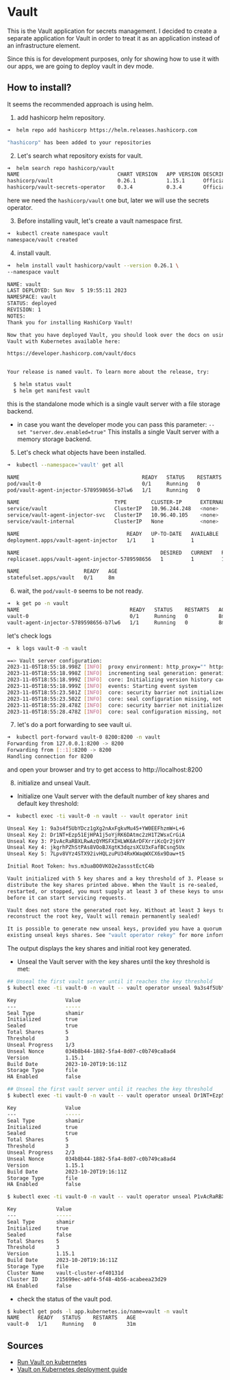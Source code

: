 # Vault

This is the Vault application for secrets management. I decided to create a separate application for Vault in order to treat it as an application instead of an infrastructure element.

Since this is for development purposes, only for showing how to use it with our apps, we are going to deploy vault in dev mode.

## How to install?

It seems the recommended approach is using helm.

1. add hashicorp helm repository.

```sh
➜  helm repo add hashicorp https://helm.releases.hashicorp.com

"hashicorp" has been added to your repositories
```

2. Let's search what repository exists for vault.

```sh
➜  helm search repo hashicorp/vault
NAME                            	CHART VERSION	APP VERSION	DESCRIPTION
hashicorp/vault                 	0.26.1       	1.15.1     	Official HashiCorp Vault Chart
hashicorp/vault-secrets-operator	0.3.4        	0.3.4      	Official Vault Secrets Operator Chart
```

here we need the `hashicorp/vault` one but, later we will use the secrets operator.

3. Before installing vault, let's create a vault namespace first.

```sh
➜  kubectl create namespace vault
namespace/vault created
```

4. install vault.

```sh
➜  helm install vault hashicorp/vault --version 0.26.1 \
--namespace vault

NAME: vault
LAST DEPLOYED: Sun Nov  5 19:55:11 2023
NAMESPACE: vault
STATUS: deployed
REVISION: 1
NOTES:
Thank you for installing HashiCorp Vault!

Now that you have deployed Vault, you should look over the docs on using
Vault with Kubernetes available here:

https://developer.hashicorp.com/vault/docs


Your release is named vault. To learn more about the release, try:

  $ helm status vault
  $ helm get manifest vault
```

this is the standalone mode which is a single vault server with a file storage backend.

* in case you want the developer mode you can pass this parameter: `--set "server.dev.enabled=true"`
This installs a single Vault server with a memory storage backend.

5. Let's check what objects have been installed.

```sh
➜  kubectl --namespace='vault' get all

NAME                                        READY   STATUS    RESTARTS   AGE
pod/vault-0                                 0/1     Running   0          7m59s
pod/vault-agent-injector-5789598656-b7lw6   1/1     Running   0          8m

NAME                               TYPE        CLUSTER-IP      EXTERNAL-IP   PORT(S)             AGE
service/vault                      ClusterIP   10.96.244.248   <none>        8200/TCP,8201/TCP   8m
service/vault-agent-injector-svc   ClusterIP   10.96.40.105    <none>        443/TCP             8m
service/vault-internal             ClusterIP   None            <none>        8200/TCP,8201/TCP   8m

NAME                                   READY   UP-TO-DATE   AVAILABLE   AGE
deployment.apps/vault-agent-injector   1/1     1            1           8m

NAME                                              DESIRED   CURRENT   READY   AGE
replicaset.apps/vault-agent-injector-5789598656   1         1         1       8m

NAME                     READY   AGE
statefulset.apps/vault   0/1     8m
```

6. wait, the `pod/vault-0` seems to be not ready.

```sh
➜  k get po -n vault
NAME                                    READY   STATUS    RESTARTS   AGE
vault-0                                 0/1     Running   0          8m20s
vault-agent-injector-5789598656-b7lw6   1/1     Running   0          8m21s
```

let's check logs

```sh
➜  k logs vault-0 -n vault

==> Vault server configuration:
2023-11-05T18:55:18.998Z [INFO]  proxy environment: http_proxy="" https_proxy="" no_proxy=""
2023-11-05T18:55:18.998Z [INFO]  incrementing seal generation: generation=1
2023-11-05T18:55:18.999Z [INFO]  core: Initializing version history cache for core
2023-11-05T18:55:18.999Z [INFO]  events: Starting event system
2023-11-05T18:55:23.501Z [INFO]  core: security barrier not initialized
2023-11-05T18:55:23.502Z [INFO]  core: seal configuration missing, not initialized
2023-11-05T18:55:28.478Z [INFO]  core: security barrier not initialized
2023-11-05T18:55:28.478Z [INFO]  core: seal configuration missing, not initialized
```

7. let's do a port forwarding to see vault ui.

```sh
➜  kubectl port-forward vault-0 8200:8200 -n vault
Forwarding from 127.0.0.1:8200 -> 8200
Forwarding from [::1]:8200 -> 8200
Handling connection for 8200
```

and open your browser and try to get access to http://localhost:8200

8. initialize and unseal Vault.

* Initialize one Vault server with the default number of key shares and default key threshold:

```sh
➜  kubectl exec -ti vault-0 -n vault -- vault operator init

Unseal Key 1: 9a3s4f5UbYDcz1gXg2nAxFgkvMu45+YW0EEFhzmW+L+6
Unseal Key 2: Dr1NT+Ezp51EjHPA1j5oYjRK6DAtmc2zH1T2WsxCrGiA
Unseal Key 3: P1vAcRaRBXLRwAzQYMSFXIHLWK6ArDFXrriKcQr2j6YY
Unseal Key 4: jkgrhPZhStPAs8VOoBJXgtK3dqzsXCU3xFafBCsng5Ux
Unseal Key 5: 7Lpv8VYz4STX92ivHQLzuPU34RxKWaqWXCX6x9Daw+t5

Initial Root Token: hvs.m3uaBO0VKO2e2assstEctC4b

Vault initialized with 5 key shares and a key threshold of 3. Please securely
distribute the key shares printed above. When the Vault is re-sealed,
restarted, or stopped, you must supply at least 3 of these keys to unseal it
before it can start servicing requests.

Vault does not store the generated root key. Without at least 3 keys to
reconstruct the root key, Vault will remain permanently sealed!

It is possible to generate new unseal keys, provided you have a quorum of
existing unseal keys shares. See "vault operator rekey" for more information.
```

The output displays the key shares and initial root key generated.

* Unseal the Vault server with the key shares until the key threshold is met:

```sh
## Unseal the first vault server until it reaches the key threshold
$ kubectl exec -ti vault-0 -n vault -- vault operator unseal 9a3s4f5UbYDcz1gXg2nAxFgkvMu45+YW0EEFhzmW+L+6

Key                Value
---                -----
Seal Type          shamir
Initialized        true
Sealed             true
Total Shares       5
Threshold          3
Unseal Progress    1/3
Unseal Nonce       034b8b44-1882-5fa4-8d07-c0b749ca8ad4
Version            1.15.1
Build Date         2023-10-20T19:16:11Z
Storage Type       file
HA Enabled         false
```

```sh
## Unseal the first vault server until it reaches the key threshold
$ kubectl exec -ti vault-0 -n vault -- vault operator unseal Dr1NT+Ezp51EjHPA1j5oYjRK6DAtmc2zH1T2WsxCrGiA

Key                Value
---                -----
Seal Type          shamir
Initialized        true
Sealed             true
Total Shares       5
Threshold          3
Unseal Progress    2/3
Unseal Nonce       034b8b44-1882-5fa4-8d07-c0b749ca8ad4
Version            1.15.1
Build Date         2023-10-20T19:16:11Z
Storage Type       file
HA Enabled         false
```

```sh
$ kubectl exec -ti vault-0 -n vault -- vault operator unseal P1vAcRaRBXLRwAzQYMSFXIHLWK6ArDFXrriKcQr2j6YY

Key             Value
---             -----
Seal Type       shamir
Initialized     true
Sealed          false
Total Shares    5
Threshold       3
Version         1.15.1
Build Date      2023-10-20T19:16:11Z
Storage Type    file
Cluster Name    vault-cluster-ef40131d
Cluster ID      215699ec-a0f4-5f48-4b56-acabeea23d29
HA Enabled      false
```

* check the status of the vault pod.

```sh
$ kubectl get pods -l app.kubernetes.io/name=vault -n vault
NAME      READY   STATUS    RESTARTS   AGE
vault-0   1/1     Running   0          31m
```

## Sources

* [Run Vault on kubernetes](https://developer.hashicorp.com/vault/docs/platform/k8s/helm/run)
* [Vault on Kubernetes deployment guide](https://developer.hashicorp.com/vault/tutorials/kubernetes/kubernetes-raft-deployment-guide)